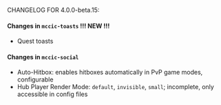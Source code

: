 CHANGELOG FOR 4.0.0-beta.15:

#### Changes in `mccic-toasts` !!! NEW !!!
+ Quest toasts

#### Changes in `mccic-social`
+ Auto-Hitbox: enables hitboxes automatically in PvP game modes, configurable
+ Hub Player Render Mode: `default`, `invisible`, `small`; incomplete, only accessible in config files
